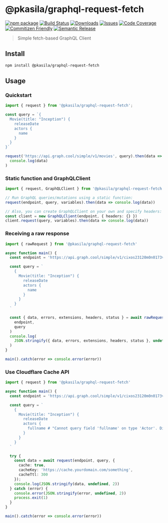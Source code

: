 # @pkasila/graphql-request-fetch

[![npm package][npm-img]][npm-url]
[![Build Status][build-img]][build-url]
[![Downloads][downloads-img]][downloads-url]
[![Issues][issues-img]][issues-url]
[![Code Coverage][codecov-img]][codecov-url]
[![Commitizen Friendly][commitizen-img]][commitizen-url]
[![Semantic Release][semantic-release-img]][semantic-release-url]

> Simple fetch-based GraphQL Client

## Install

```bash
npm install @pkasila/graphql-request-fetch
```

## Usage

### Quickstart

```ts
import { request } from '@pkasila/graphql-request-fetch';

const query = `{
  Movie(title: "Inception") {
    releaseDate
    actors {
      name
    }
  }
}`

request('https://api.graph.cool/simple/v1/movies', query).then(data =>
  console.log(data)
)
```

### Static function and GraphQLClient

```ts
import { request, GraphQLClient } from '@pkasila/graphql-request-fetch'

// Run GraphQL queries/mutations using a static function:
request(endpoint, query, variables).then(data => console.log(data))

// Also, you can create GraphQLClient on your own and specify headers:
const client = new GraphQLClient(endpoint, { headers: {} })
client.request(query, variables).then(data => console.log(data))
```

### Receiving a raw response

```ts
import { rawRequest } from '@pkasila/graphql-request-fetch'

async function main() {
  const endpoint = 'https://api.graph.cool/simple/v1/cixos23120m0n0173veiiwrjr'

  const query = `
    {
      Movie(title: "Inception") {
        releaseDate
        actors {
          name
        }
      }
    }
  `

  const { data, errors, extensions, headers, status } = await rawRequest(
    endpoint,
    query
  )
  console.log(
    JSON.stringify({ data, errors, extensions, headers, status }, undefined, 2)
  )
}

main().catch(error => console.error(error))
```

### Use Cloudflare Cache API

```ts
import { request } from '@pkasila/graphql-request-fetch'

async function main() {
  const endpoint = 'https://api.graph.cool/simple/v1/cixos23120m0n0173veiiwrjr'

  const query = `
    {
      Movie(title: "Inception") {
        releaseDate
        actors {
          fullname # "Cannot query field 'fullname' on type 'Actor'. Did you mean 'name'?"
        }
      }
    }
  `

  try {
    const data = await request(endpoint, query, {
      cache: true, 
      cacheKey: 'https://cache.yourdomain.com/something', 
      cacheTtl: 300
    });
    console.log(JSON.stringify(data, undefined, 2))
  } catch (error) {
    console.error(JSON.stringify(error, undefined, 2))
    process.exit(1)
  }
}

main().catch(error => console.error(error))
```

[build-img]:https://github.com/pkasila/graphql-request-fetch/actions/workflows/release.yml/badge.svg
[build-url]:https://github.com/pkasila/graphql-request-fetch/actions/workflows/release.yml
[downloads-img]:https://img.shields.io/npm/dt/@pkasila/graphql-request-fetch
[downloads-url]:https://www.npmtrends.com/@pkasila/graphql-request-fetch
[npm-img]:https://img.shields.io/npm/v/@pkasila/graphql-request-fetch
[npm-url]:https://www.npmjs.com/package/@pkasila/graphql-request-fetch
[issues-img]:https://img.shields.io/github/issues/pkasila/graphql-request-fetch
[issues-url]:https://github.com/pkasila/graphql-request-fetch/issues
[codecov-img]:https://codecov.io/gh/pkasila/graphql-request-fetch/branch/main/graph/badge.svg
[codecov-url]:https://codecov.io/gh/pkasila/graphql-request-fetch
[semantic-release-img]:https://img.shields.io/badge/%20%20%F0%9F%93%A6%F0%9F%9A%80-semantic--release-e10079.svg
[semantic-release-url]:https://github.com/semantic-release/semantic-release
[commitizen-img]:https://img.shields.io/badge/commitizen-friendly-brightgreen.svg
[commitizen-url]:http://commitizen.github.io/cz-cli/
